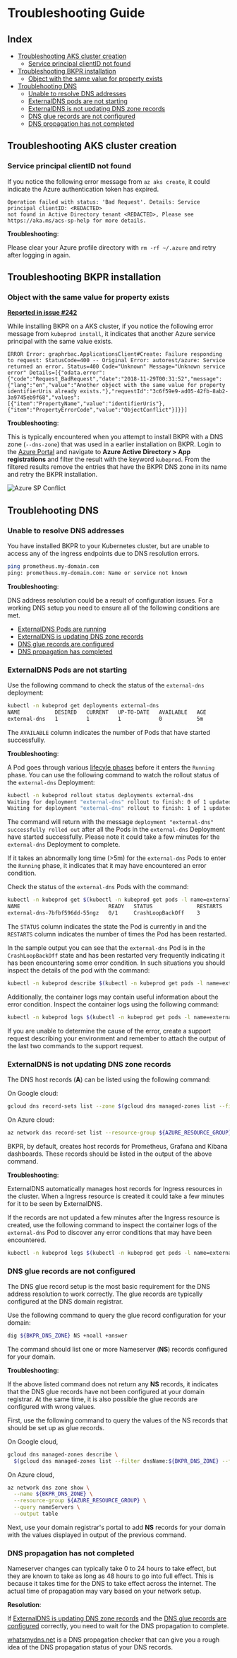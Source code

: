 # Troubleshooting Guide

## Index

- [Troubleshooting AKS cluster creation](#troubleshooting-aks-cluster-creation)
    + [Service principal clientID not found](#service-principal-clientid-not-found)
- [Troubleshooting BKPR installation](#troubleshooting-bkpr-installation)
    + [Object with the same value for property exists](#object-with-the-same-value-for-property-exists)
- [Troublehooting DNS](#troubleshooting-dns)
    + [Unable to resolve DNS addresses](#unable-to-resolve-dns-addresses)
    + [ExternalDNS pods are not starting](#externaldns-pods-are-not-starting)
    + [ExternalDNS is not updating DNS zone records](#externaldns-is-not-updating-dns-zone-records)
    + [DNS glue records are not configured](#dns-glue-records-are-not-configured)
    + [DNS propagation has not completed](#dns-propagation-has-not-completed)

## Troubleshooting AKS cluster creation

### Service principal clientID not found

If you notice the following error message from `az aks create`, it could indicate the Azure authentication token has expired.

```
Operation failed with status: 'Bad Request'. Details: Service principal clientID: <REDACTED>
not found in Active Directory tenant <REDACTED>, Please see https://aka.ms/acs-sp-help for more details.
```

__Troubleshooting__:

Please clear your Azure profile directory with `rm -rf ~/.azure` and retry after logging in again.

## Troubleshooting BKPR installation

### Object with the same value for property exists

__[Reported in issue #242](https://github.com/bitnami/kube-prod-runtime/issues/242)__

While installing BKPR on a AKS cluster, if you notice the following error message from `kubeprod install`, it indicates that another Azure service principal with the same value exists.

```
ERROR Error: graphrbac.ApplicationsClient#Create: Failure responding to request: StatusCode=400 -- Original Error: autorest/azure: Service returned an error. Status=400 Code="Unknown" Message="Unknown service error" Details=[{"odata.error":{"code":"Request_BadRequest","date":"2018-11-29T00:31:52","message":{"lang":"en","value":"Another object with the same value for property identifierUris already exists."},"requestId":"3c6f59e9-ad05-42fb-8ab2-3a9745eb9f68","values":[{"item":"PropertyName","value":"identifierUris"},{"item":"PropertyErrorCode","value":"ObjectConflict"}]}}]
```

__Troubleshooting__:

This is typically encountered when you attempt to install BKPR with a DNS zone (`--dns-zone`) that was used in a earlier installation on BKPR. Login to the [Azure Portal](https://portal.azure.com) and navigate to __Azure Active Directory > App registrations__ and filter the result with the keyword `kubeprod`. From the filtered results remove the entries that have the BKPR DNS zone in its name and retry the BKPR installation.

![Azure SP Conflict](images/azure-sp-conflict.png)

## Troublehooting DNS

### Unable to resolve DNS addresses

You have installed BKPR to your Kubernetes cluster, but are unable to access any of the ingress endpoints due to DNS resolution errors.

```bash
ping prometheus.my-domain.com
ping: prometheus.my-domain.com: Name or service not known
```

__Troubleshooting__:

DNS address resolution could be a result of configuration issues. For a working DNS setup you need to ensure all of the following conditions are met.

- [ExternalDNS Pods are running](#externaldns-pods-are-not-starting)
- [ExternalDNS is updating DNS zone records](#externaldns-is-not-updating-dns-zone-records)
- [DNS glue records are configured](#dns-glue-records-are-not-configured)
- [DNS propagation has completed](#dns-propagation-has-not-completed)

### ExternalDNS Pods are not starting

Use the following command to check the status of the `external-dns` deployment:

```bash
kubectl -n kubeprod get deployments external-dns
NAME           DESIRED   CURRENT   UP-TO-DATE   AVAILABLE   AGE
external-dns   1         1         1            0           5m
```

The `AVAILABLE` column indicates the number of Pods that have started successfully.

__Troubleshooting__:

A Pod goes through various [lifecyle phases](https://kubernetes.io/docs/concepts/workloads/pods/pod-lifecycle/) before it enters the `Running` phase. You can use the following command to watch the rollout status of the `external-dns` Deployment:

```bash
kubectl -n kubeprod rollout status deployments external-dns
Waiting for deployment "external-dns" rollout to finish: 0 of 1 updated replicas are available...
Waiting for deployment "external-dns" rollout to finish: 1 of 1 updated replicas are available...
```

The command will return with the message `deployment "external-dns" successfully rolled out` after all the Pods in the `external-dns` Deployment have started successfully. Please note it could take a few minutes for the `external-dns` Deployment to complete.

If it takes an abnormally long time (>5m) for the `external-dns` Pods to enter the `Running` phase, it indicates that it may have encountered an error condition.

Check the status of the `external-dns` Pods with the command:

```bash
kubectl -n kubeprod get $(kubectl -n kubeprod get pods -l name=external-dns -o name)
NAME                            READY   STATUS              RESTARTS   AGE
external-dns-7bfbf596dd-55ngz   0/1     CrashLoopBackOff    3          10m
```

The `STATUS` column indicates the state the Pod is currently in and the `RESTARTS` column indicates the number of times the Pod has been restarted.

In the sample output you can see that the `external-dns` Pod is in the `CrashLoopBackOff` state and has been restarted very frequently indicating it has been encountering some error condition. In such situations you should inspect the details of the pod with the command:

```bash
kubectl -n kubeprod describe $(kubectl -n kubeprod get pods -l name=external-dns -o name)
```

Additionally, the container logs may contain useful information about the error condition. Inspect the container logs using the following command:

```bash
kubectl -n kubeprod logs $(kubectl -n kubeprod get pods -l name=external-dns -o name)
```

If you are unable to determine the cause of the error, create a support request describing your environment and remember to attach the output of the last two commands to the support request.

### ExternalDNS is not updating DNS zone records

The DNS host records (__A__) can be listed using the following command:

On Google cloud:

```bash
gcloud dns record-sets list --zone $(gcloud dns managed-zones list --filter dnsName:${BKPR_DNS_ZONE} --format='value(name)') --filter type=A
```

On Azure cloud:

```bash
az network dns record-set list --resource-group ${AZURE_RESOURCE_GROUP} --zone-name ${BKPR_DNS_ZONE} --query "[?arecords!=null]" --output table
```

BKPR, by default, creates host records for Prometheus, Grafana and Kibana dashboards. These records should be listed in the output of the above command.

__Troubleshooting__:

ExternalDNS automatically manages host records for Ingress resources in the cluster. When a Ingress resource is created it could take a few minutes for it to be seen by ExternalDNS.

If the records are not updated a few minutes after the Ingress resource is created, use the following command to inspect the container logs of the `external-dns` Pod to discover any error conditions that may have been encountered.

```bash
kubectl -n kubeprod logs $(kubectl -n kubeprod get pods -l name=external-dns -o name)
```

### DNS glue records are not configured

The DNS glue record setup is the most basic requirement for the DNS address resolution to work correctly. The glue records are typically configured at the DNS domain registrar.

Use the following command to query the glue record configuration for your domain:

```bash
dig ${BKPR_DNS_ZONE} NS +noall +answer
```

The command should list one or more Nameserver (__NS__) records configured for your domain.

__Troubleshooting__:

If the above listed command does not return any __NS__ records, it indicates that the DNS glue records have not been configured at your domain registrar. At the same time, it is also possible the glue records are configured with wrong values.

First, use the following command to query the values of the NS records that should be set up as glue records.

On Google cloud,

```bash
gcloud dns managed-zones describe \
  $(gcloud dns managed-zones list --filter dnsName:${BKPR_DNS_ZONE} --format='value(name)')
```

On Azure cloud,

```bash
az network dns zone show \
  --name ${BKPR_DNS_ZONE} \
  --resource-group ${AZURE_RESOURCE_GROUP} \
  --query nameServers \
  --output table
```

Next, use your domain registrar's portal to add __NS__ records for your domain with the values displayed in output of the previous command.

### DNS propagation has not completed

Nameserver changes can typically take 0 to 24 hours to take effect, but they are known to take as long as 48 hours to go into full effect. This is because it takes time for the DNS to take effect across the internet. The actual time of propagation may vary based on your network setup.

__Resolution__:

If [ExternalDNS is updating DNS zone records](#externaldns-is-not-updating-dns-zone-records) and the [DNS glue records are configured](#dns-glue-records-are-not-configured) correctly, you need to wait for the DNS propagation to complete.

[whatsmydns.net](https://www.whatsmydns.net) is a DNS propagation checker that can give you a rough idea of the DNS propagation status of your DNS records.
